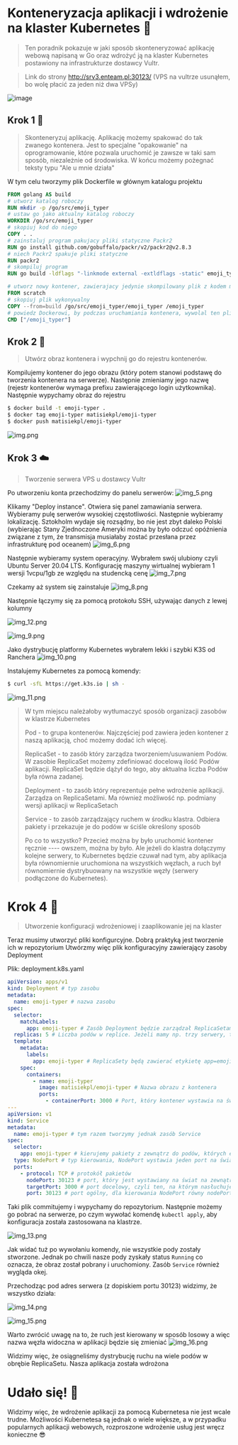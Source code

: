 # Konteneryzacja aplikacji i wdrożenie na klaster Kubernetes  🚀
> Ten poradnik pokazuje w jaki sposób skonteneryzować aplikację webową napisaną w Go oraz wdrożyć ją na klaster Kubernetes postawiony na infrastrukturze dostawcy Vultr. 

> Link do strony http://srv3.enteam.pl:30123/ (VPS na vultrze usunąłem, bo wolę płacić za jeden niż dwa VPSy)

![image](https://user-images.githubusercontent.com/21008961/143301962-a870cb85-9427-4482-9128-b29e5ec06212.png)


## Krok 1  🐳
> Skonteneryzuj aplikację. Aplikację możemy spakować do tak zwanego kontenera. Jest to specjalne "opakowanie" na oprogramowanie, które pozwala uruchomić je zawsze w taki sam sposób, niezależnie od środowiska. W końcu możemy pożegnać teksty typu "Ale u mnie działa"

W tym celu tworzymy plik Dockerfile w głównym katalogu projektu
```dockerfile
FROM golang AS build
# utworz katalog roboczy
RUN mkdir -p /go/src/emoji_typer
# ustaw go jako aktualny katalog roboczy
WORKDIR /go/src/emoji_typer
# skopiuj kod do niego
COPY . .
# zainstaluj program pakujacy pliki statyczne Packr2
RUN go install github.com/gobuffalo/packr/v2/packr2@v2.8.3
# niech Packr2 spakuje pliki statyczne
RUN packr2 
# skompiluj program
RUN go build -ldflags "-linkmode external -extldflags -static" emoji_typer

# utworz nowy kontener, zawierajacy jedynie skompilowany plik z kodem maszynowym
FROM scratch
# skopiuj plik wykonywalny
COPY --from=build /go/src/emoji_typer/emoji_typer /emoji_typer
# powiedz Dockerowi, by podczas uruchamiania kontenera, wywolal ten plik
CMD ["/emoji_typer"]
```

## Krok 2  🔨
> Utwórz obraz kontenera i wypchnij go do rejestru kontenerów.

Kompilujemy kontener do jego obrazu (który potem stanowi podstawę do tworzenia kontenera na serwerze). Następnie zmieniamy jego nazwę (rejestr kontenerów wymaga prefixu zawierającego login użytkownika). Następnie wypychamy obraz do rejestru
```bash
$ docker build -t emoji-typer .
$ docker tag emoji-typer matisiekpl/emoji-typer
$ docker push matisiekpl/emoji-typer
```

![img.png](images/img.png)

## Krok 3  ☁️
> Tworzenie serwera VPS u dostawcy Vultr

Po utworzeniu konta przechodzimy do panelu serwerów:
![img_5.png](images/img_5.png)

Klikamy "Deploy instance". Otwiera się panel zamawiania serwera. Wybieramy pulę serwerów wysokiej częstotliwości. Następnie wybieramy lokalizację. Sztokholm wydaje się rozsądny, bo nie jest zbyt daleko Polski (wybierając Stany Zjednoczone Ameryki można by było odczuć opóźnienia związane z tym, że transmisja musiałaby zostać przesłana przez infrastrukturę pod oceanem)
![img_6.png](images/img_6.png)

Następnie wybieramy system operacyjny. Wybrałem swój ulubiony czyli Ubuntu Server 20.04 LTS. Konfigurację maszyny wirtualnej wybieram 1 wersji 1vcpu/1gb ze względu na studencką cenę
![img_7.png](images/img_7.png)

Czekamy aż system się zainstaluje
![img_8.png](images/img_8.png)

Następnie łączymy się za pomocą protokołu SSH, używając danych z lewej kolumny

![img_12.png](images/img_12.png)

![img_9.png](images/img_9.png)

Jako dystrybucję platformy Kubernetes wybrałem lekki i szybki K3S od Ranchera
![img_10.png](images/img_10.png)

Instalujemy Kubernetes za pomocą komendy:
```bash
$ curl -sfL https://get.k3s.io | sh -
```
![img_11.png](images/img_11.png)

> W tym miejscu należałoby wytłumaczyć sposób organizacji zasobów w klastrze Kubernetes
> 
> Pod - to grupa kontenerów. Najczęściej pod zawiera jeden kontener z naszą aplikacją, choć możemy dodać ich więcej.
> 
> ReplicaSet - to zasób który zarządza tworzeniem/usuwaniem Podów. W zasobie ReplicaSet możemy zdefiniować docelową ilość Podów aplikacji. ReplicaSet będzie dążył do tego, aby aktualna liczba Podów była równa zadanej. 
>
> Deployment - to zasób który reprezentuje pełne wdrożenie aplikacji. Zarządza on ReplicaSetami. Ma również możliwość np. podmiany wersji aplikacji w ReplicaSetach
> 
> Service - to zasób zarządzający ruchem w środku klastra. Odbiera pakiety i przekazuje je do podów w ściśle określony sposób
> 
> Po co to wszystko? Przecież można by było uruchomić kontener ręcznie ---- owszem, można by było. Ale jeżeli do klastra dołączymy kolejne serwery, to Kubernetes będzie czuwał nad tym, aby aplikacja była równomiernie uruchomiona na wszystkich węzłach, a ruch był równomiernie dystrybuowany na wszystkie węzły (serwery podłączone do Kubernetes).

# Krok 4  🏁
> Utworzenie konfiguracji wdrożeniowej i zaaplikowanie jej na klaster

Teraz musimy utworzyć pliki konfigurcyjne. Dobrą praktyką jest tworzenie ich w repozytorium
Utwórzmy więc plik konfiguracyjny zawierający zasoby Deployment 

Plik: deployment.k8s.yaml
```yaml
apiVersion: apps/v1
kind: Deployment # typ zasobu
metadata:
  name: emoji-typer # nazwa zasobu
spec:
  selector:
    matchLabels:
      app: emoji-typer # Zasób Deployment będzie zarządzał ReplicaSetami, których etykieta app=emoji-typer
  replicas: 5 # Liczba podów w replice. Jeżeli mamy np. trzy serwery, to te 5 podów zostanie rozproszone na trzy serwery (czyli za pewne na pierwszy i drugi serwer będą przypadać dwa pody a na ostatni - jeden)
  template:
    metadata:
      labels:
        app: emoji-typer # ReplicaSety będą zawierać etykietę app=emoji-typer
    spec:
      containers:
        - name: emoji-typer
          image: matisiekpl/emoji-typer # Nazwa obrazu z kontenera
          ports:
            - containerPort: 3000 # Port, który kontener wystawia na świat
---
apiVersion: v1
kind: Service
metadata:
  name: emoji-typer # tym razem tworzymy jednak zasób Service
spec:
  selector:
    app: emoji-typer # kierujemy pakiety z zewnątrz do podów, których etykieta app=emoji-typer
  type: NodePort # typ kierowania, NodePort wystawia jeden port na świat
  ports:
    - protocol: TCP # protokół pakietów
      nodePort: 30123 # port, który jest wystawiany na świat na zewnątrz VPS
      targetPort: 3000 # port docelowy, czyli ten, na którym nasłuchuje Pod
      port: 30123 # port ogólny, dla kierowania NodePort równy nodePort
```
Taki plik commitujemy i wypychamy do repozytorium.
Następnie możemy go pobrać na serwerze, po czym wywołać komendę `kubectl apply`, aby konfiguracja została zastosowana na klastrze.

![img_13.png](images/img_13.png)

Jak widać tuż po wywołaniu komendy, nie wszystkie pody zostały stworzone. Jednak po chwili nasze pody zyskały status `Running` co oznacza, że obraz został pobrany i uruchomiony. Zasób `Service` również wygląda okej.

Przechodząc pod adres serwera (z dopiskiem portu 30123) widzimy, że wszystko działa:

![img_14.png](images/img_14.png)

![img_15.png](images/img_15.png)

Warto zwrócić uwagę na to, że ruch jest kierowany w sposób losowy a więc nazwa węzła widoczna w aplikacji będzie się zmieniać
![img_16.png](images/img_16.png)

Widzimy więc, że osiągneliśmy dystrybucję ruchu na wiele podów w obrębie ReplicaSetu. Nasza aplikacja została wdrożona

# Udało się! 🚀
Widzimy więc, że wdrożenie aplikacji za pomocą Kubernetesa nie jest wcale trudne. Możliwości Kubernetesa są jednak o wiele większe, a w przypadku popularnych aplikacji webowych, rozproszone wdrożenie usług jest wręcz konieczne 😎
